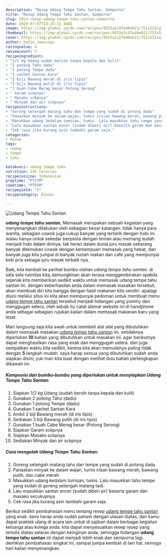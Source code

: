 ```yaml
---
description: "Resep Udang Tempe Tahu Santan, Sempurna"
title: "Resep Udang Tempe Tahu Santan, Sempurna"
slug: 2923-resep-udang-tempe-tahu-santan-sempurna
date: 2020-07-07T13:25:31.448Z
image: https://img-global.cpcdn.com/recipes/9553a2c87e48e621/751x532cq70/udang-tempe-tahu-santan-foto-resep-utama.jpg
thumbnail: https://img-global.cpcdn.com/recipes/9553a2c87e48e621/751x532cq70/udang-tempe-tahu-santan-foto-resep-utama.jpg
cover: https://img-global.cpcdn.com/recipes/9553a2c87e48e621/751x532cq70/udang-tempe-tahu-santan-foto-resep-utama.jpg
author: Katie Jennings
ratingvalue: 4
reviewcount: 5
recipeingredient:
- "1/2 kg Udang sudah bersih tanpa kepala dan kulit"
- "2 potong Tahu dadu"
- "1 potong Tempe dadu"
- "1 sachet Santan Kara"
- "2 biji Bawang merah di iris tipis"
- "3 biji Bawang putih di iris tipis"
- "1 buah Cabe Merag besar Potong Serong"
- " Garam sckpnya"
- " Masako sckpnya"
- " Minyak dan air sckpnya"
recipeinstructions:
- "Goreng setengah matang tahu dan tempe yang sudah di potong dadu"
- "Panaskan minyak ke dalam wajan, tumis irisan bawang merah, bawang putih, dan cabe merah"
- "Masukkan udang kedalam tumisan, tumis. Lalu masukkan tahu tempe yang sudah di goreng setengah matang tadi."
- "Lalu masukkan santan encer (sudah diberi air) beserta garam dan masako secukupnya"
- "Cek rasa jika kurang asin tambahi garam saja."
categories:
- Resep
tags:
- udang
- tempe
- tahu

katakunci: udang tempe tahu 
nutrition: 245 calories
recipecuisine: Indonesian
preptime: "PT27M"
cooktime: "PT55M"
recipeyield: "2"
recipecategory: Dinner

---
```



![Udang Tempe Tahu Santan](https://img-global.cpcdn.com/recipes/9553a2c87e48e621/751x532cq70/udang-tempe-tahu-santan-foto-resep-utama.jpg)

<b><i>udang tempe tahu santan</i></b>, Memasak merupakan sebuah kegiatan yang menyenangkan dilakukan oleh sebagian besar kalangan. tidak hanya para wanita, sebagian cowok juga cukup banyak yang tertarik dengan hobi ini. walau hanya untuk sekedar berpesta dengan teman atau memang sudah menjadi hobi dalam dirinya. tak heran dalam dunia juru masak sekarang banyak ditemukan cowok dengan kemampuan memasak yang hebat, dan banyak juga kita jumpai di banyak rumah makan dan cafe yang mempunyai koki pria sebagai juru masak terbaik nya.



Baik, kita kembali ke perihal bumbu olahan <i>udang tempe tahu santan</i>. di sela sela rutinitas kita, kemungkinan akan terasa menggembirakan apabila sejenak kita memberikan sedikit waktu untuk memasak udang tempe tahu santan ini. dengan keberhasilan anda dalam memasak masakan tersebut, akan membuat diri kita bangga dengan hasil makanan kita sendiri. apalagi disini melalui situs ini kita akan mempunyai pedoman untuk membuat menu <u>udang tempe tahu santan</u> tersebut menjadi hidangan yang yummy dan menggugah selera, oleh sebab itu catat alamat website ini di handphone anda sebagai sebagian rujukan kalian dalam memasak makanan baru yang lezat.


Mari langsung saja kita awali untuk membeli alat alat yang dibutuhkan dalam memasak masakan <u><i>udang tempe tahu santan</i></u> ini. setidaknya diperlukan <b>10</b> bahan yang dibutuhkan untuk masakan ini. agar berikutnya dapat menghasilkan rasa yang enak dan menggugah selera. dan juga sempatkan waktu kita sedikit, karena kita akan memulainya paling tidak dengan <b>5</b> langkah mudah. saya harap semua yang dibutuhkan sudah anda siapkan disini, yuk mari kita buat dengan melihat dulu bahan perlengkapan dibawah ini.

<!--inarticleads1-->

##### Komposisi dan bumbu-bumbu yang diperlukan untuk menyiapkan Udang Tempe Tahu Santan:

1. Siapkan 1/2 kg Udang (sudah bersih tanpa kepala dan kulit)
1. Gunakan 2 potong Tahu (dadu)
1. Gunakan 1 potong Tempe (dadu)
1. Gunakan 1 sachet Santan Kara
1. Ambil 2 biji Bawang merah (di iris tipis)
1. Sediakan 3 biji Bawang putih (di iris tipis)
1. Gunakan 1 buah Cabe Merag besar (Potong Serong)
1. Siapkan  Garam sckpnya
1. Siapkan  Masako sckpnya
1. Sediakan  Minyak dan air sckpnya




<!--inarticleads2-->

##### Cara mengolah Udang Tempe Tahu Santan:

1. Goreng setengah matang tahu dan tempe yang sudah di potong dadu
1. Panaskan minyak ke dalam wajan, tumis irisan bawang merah, bawang putih, dan cabe merah
1. Masukkan udang kedalam tumisan, tumis. Lalu masukkan tahu tempe yang sudah di goreng setengah matang tadi.
1. Lalu masukkan santan encer (sudah diberi air) beserta garam dan masako secukupnya
1. Cek rasa jika kurang asin tambahi garam saja.




Berikut sedikit pembahasan menu tentang resep <u>udang tempe tahu santan</u> yang enak. kami harap anda sudah paham dengan ulasan diatas, dan kamu dapat praktek ulang di acara lain untuk di sajikan dalam berbagai kegiatan keluarga atau kolega anda. kita dapat menyesuaikan resep resep yang tertulis diatas selaras dengan keinginan anda, sehingga hidangan <b>udang tempe tahu santan</b> ini dapat menjadi lebih enak dan sempurna lagi. demikian pembahasan singkat ini, sampai jumpa kembali di lain hal. semoga hari kalian menyenangkan.

